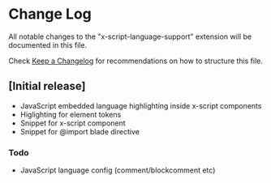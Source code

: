# Change Log

All notable changes to the "x-script-language-support" extension will be documented in this file.

Check [Keep a Changelog](http://keepachangelog.com/) for recommendations on how to structure this file.

## [Initial release]

- JavaScript embedded language highlighting inside x-script components
- Higlighting for <x-script> element tokens
- Snippet for x-script component
- Snippet for @import blade directive

### Todo
- JavaScript language config (comment/blockcomment etc)
